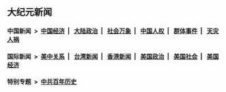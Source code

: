 ## 大纪元新闻

#### 中国新闻 &nbsp;>&nbsp; [中国经济](indexes/ncid283/README.md?06081245) &nbsp;| &nbsp; [大陆政治](indexes/ncid277/README.md?06081245) &nbsp;| &nbsp; [社会万象](indexes/ncid282/README.md?06081245) &nbsp;| &nbsp; [中国人权](indexes/ncid278/README.md?06081245) &nbsp;| &nbsp; [群体事件](indexes/ncid279/README.md?06081245) &nbsp;| &nbsp; [天灾人祸](indexes/ncid280/README.md?06081245)

#### 国际新闻 &nbsp;>&nbsp; [美中关系](indexes/nf1412576/README.md?06081245) &nbsp;| &nbsp; [台湾新闻](indexes/ncid1349361/README.md?06081245) &nbsp;| &nbsp; [香港新闻](indexes/ncid1349362/README.md?06081245) &nbsp;| &nbsp; [美国政治](indexes/ncid1078159/README.md?06081245) &nbsp;| &nbsp; [美国社会](indexes/ncid1078160/README.md?06081245) &nbsp;| &nbsp; [美国经济](indexes/ncid1078158/README.md?06081245)

#### 特别专题 &nbsp;>&nbsp; [中共百年历史](https://github.com/easy2view/epoch-special/blob/master/README.md?06081245)  
